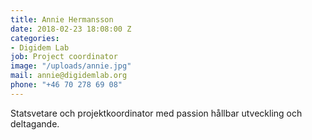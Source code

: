 ```yaml
---
title: Annie Hermansson
date: 2018-02-23 18:08:00 Z
categories:
- Digidem Lab
job: Project coordinator
image: "/uploads/annie.jpg"
mail: annie@digidemlab.org
phone: "‭+46 70 278 69 08‬"
---
```


Statsvetare och projektkoordinator med passion hållbar utveckling och deltagande.
